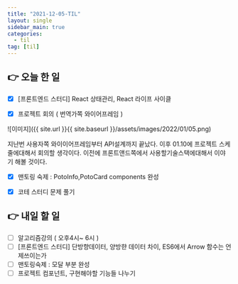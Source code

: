 ```yaml
---
title: "2021-12-05-TIL"
layout: single
sidebar_main: true
categories: 
  - til
tag: [til]
---
```


## 👉 오늘 한 일

- [x]  [프론트엔드 스터디] React 상태관리, React 라이프 사이클
- [x]  프로젝트 회의 ( 번역가쪽 와이어프레임  )

  
![이미지]({{ site.url }}{{ site.baseurl }}/assets/images/2022/01/05.png)
    
  지난번 사용자쪽 와이이어프레임부터 API설계까지 끝났다. 이후 01.10에 프로젝트 스케줄에대해서 회의할 생각이다. 이전에 프론트앤드쪽에서 사용할기술스택에대해서 이야기 해볼 것이다.
    
- [x]  맨토링 숙제 : PotoInfo,PotoCard components 완성
- [x]  코테 스터디 문제 풀기
    
    
## 👉 내일 할 일

- [ ]  알고리즘강의 ( 오후4시~ 6시 )
- [ ]  [프론트엔드 스터디] 단방향데이터, 양방햔 데이터 차이, ES6에서 Arrow 함수는 언제쓰이는가
- [ ]  맨토링숙제 : 모달 부분 완성
- [ ]  프로젝트 컴포넌트, 구현해야할 기능들 나누기

<br /><br /><br /><br />
